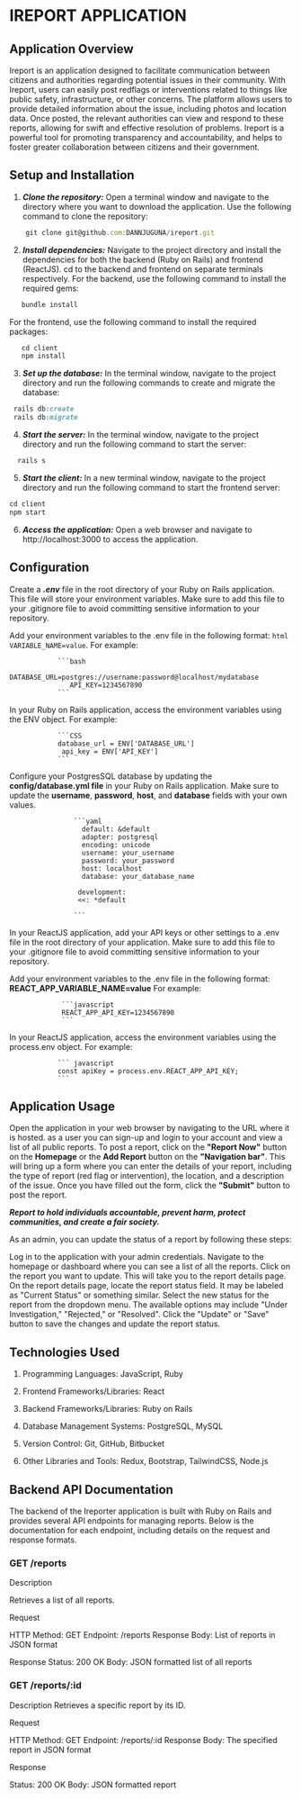 # IREPORT APPLICATION

## Application Overview

Ireport is an application designed to facilitate communication between citizens and authorities regarding potential issues in their community. With Ireport, users can easily post redflags or interventions related to things like public safety, infrastructure, or other concerns. The platform allows users to provide detailed information about the issue, including photos and location data. Once posted, the relevant authorities can view and respond to these reports, allowing for swift and effective resolution of problems. Ireport is a powerful tool for promoting transparency and accountability, and helps to foster greater collaboration between citizens and their government.

## Setup and Installation

1. ***Clone the repository:*** Open a terminal window and navigate to the directory where you want to download the application. Use the following command to clone the repository:

```javascript 
    git clone git@github.com:DANNJUGUNA/ireport.git
```

2. ***Install dependencies:*** Navigate to the project directory and install the dependencies for both the backend (Ruby on Rails) and frontend (ReactJS).
cd to the backend and frontend on separate terminals respectively.
For the backend, use the following command to install the required gems:

```javascript
   bundle install
   ```
For the frontend, use the following command to install the required packages:

```javascript
   cd client
   npm install
 ```
 3. ***Set up the database:*** In the terminal window, navigate to the project directory and run the following commands to create and migrate the database:

  ```ruby
   rails db:create
   rails db:migrate
   ```
 4. ***Start the server:*** In the terminal window, navigate to the project directory and run the following command to start the server:

 ```ruby
   rails s
 ```
 5. ***Start the client:*** In a new terminal window, navigate to the project directory and run the following command to start the frontend server:
   ```javascript
   cd client
   npm start

   ```
 6. ***Access the application:*** Open a web browser and navigate to http://localhost:3000 to access the application.


 ## Configuration
  
Create a ***.env*** file in the root directory of your Ruby on Rails application. This file will store your environment variables. Make sure to add this file to your .gitignore file to avoid committing sensitive information to your repository.

Add your environment variables to the .env file in the following format: ```html VARIABLE_NAME=value```. For example:

                ```bash 
                DATABASE_URL=postgres://username:password@localhost/mydatabase
                   API_KEY=1234567890
                ```

In your Ruby on Rails application, access the environment variables using the ENV object. For example:

                ```CSS 
                database_url = ENV['DATABASE_URL']
                 api_key = ENV['API_KEY']
                ```

  Configure your PostgresSQL database by updating the **config/database.yml file** in your Ruby on Rails application. Make sure to update the **username**, **password**, **host**, and **database** fields with your own values.

                    ```yaml
                      default: &default
                      adapter: postgresql
                      encoding: unicode
                      username: your_username
                      password: your_password
                      host: localhost
                      database: your_database_name

                     development:
                     <<: *default

                    ```


In your ReactJS application, add your API keys or other settings to a .env file in the root directory of your application. Make sure to add this file to your .gitignore file to avoid committing sensitive information to your repository.

Add your environment variables to the .env file in the following format: **REACT_APP_VARIABLE_NAME=value**
 For example:

                 ```javascript 
                 REACT_APP_API_KEY=1234567890
                 ```

In your ReactJS application, access the environment variables using the process.env object. For example:

                ``` javascript
                const apiKey = process.env.REACT_APP_API_KEY;
                ```

## Application Usage

Open the application in your web browser by navigating to the URL where it is hosted.
as a user you can sign-up and login to your account and view a list of all public reports.
To post a report, click on the **"Report Now"** button on the **Homepage** or the **Add Report** button on the **"Navigation bar"**. This will bring up a form where you can enter the details of your report, including the type of report (red flag or intervention), the location, and a description of the issue. Once you have filled out the form, click the **"Submit"** button to post the report.

***Report to hold individuals accountable, prevent harm, protect communities, and create a fair society.***

As an admin, you can update the status of a report by following these steps:

Log in to the application with your admin credentials.
Navigate to the homepage or dashboard where you can see a list of all the reports.
Click on the report you want to update. This will take you to the report details page.
On the report details page, locate the report status field. It may be labeled as "Current Status" or something similar.
Select the new status for the report from the dropdown menu. The available options may include "Under Investigation," "Rejected," or "Resolved". 
Click the "Update" or "Save" button to save the changes and update the report status.

## Technologies Used

1. Programming Languages: JavaScript, Ruby

2. Frontend Frameworks/Libraries: React

3. Backend Frameworks/Libraries: Ruby on Rails

4. Database Management Systems: PostgreSQL, MySQL

5. Version Control: Git, GitHub, Bitbucket

6. Other Libraries and Tools: Redux, Bootstrap, TailwindCSS, Node.js

## Backend API Documentation

The backend of the Ireporter application is built with Ruby on Rails and provides several API endpoints for managing reports. Below is the documentation for each endpoint, including details on the request and response formats.

### GET /reports

Description

Retrieves a list of all reports.

Request

HTTP Method: GET
Endpoint: /reports
Response Body: List of reports in JSON format


Response
Status: 200 OK
Body: JSON formatted list of all reports


### GET /reports/:id

Description
Retrieves a specific report by its ID.

Request

HTTP Method: GET
Endpoint: /reports/:id
Response Body: The specified report in JSON format

Response

Status: 200 OK
Body: JSON formatted report